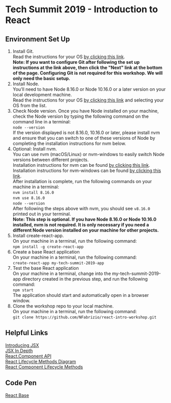 # Tech Summit 2019 - Introduction to React  

## Environment Set Up  
1. Install Git.  
    Read the instructions for your OS
    [by clicking this link](https://git-scm.com/book/en/v1/Getting-Started-Installing-Git).  
    **Note: If you want to configure Git after following the set up instructions
    at the link above, then click the "Next" link at the bottom of the page.
    Configuring Git is not required for this workshop. We will only need the basic
    setup.**  
2. Install Node.  
    You’ll need to have Node 8.16.0 or Node 10.16.0 or a later version on your
    local development machine.  
    Read the instructions for your OS
    [by clicking this link](https://nodejs.org/en/download/package-manager/) and
    selecting your OS from the list.  
3. Check Node version.
    Once you have Node installed on your machine, check the Node version by
    typing the following command on the command line in a terminal:  
    `node --version`  
    If the version displayed is not 8.16.0, 10.16.0 or later, please install nvm
    and ensure that you can switch to one of these versions of Node by completing
    the installation instructions for nvm below.  
4. Optional: Install nvm.  
    You can use nvm (macOS/Linux) or nvm-windows to easily switch Node versions
    between different projects.  
    Installation instructions for nvm can be found
    [by clicking this link](https://github.com/nvm-sh/nvm).  
    Installation instructions for nvm-windows can be found
    [by clicking this link](https://github.com/coreybutler/nvm-windows).  
    After installation is complete, run the following commands on your machine in
    a terminal:  
    `nvm install 8.16.0`  
    `nvm use 8.16.0`  
    `node --version`  
    After following the steps above with nvm, you should see `v8.16.0` printed
    out in your terminal.  
    **Note: This step is optional. If you have Node 8.16.0 or Node 10.16.0
    installed, nvm is not required. It is only necessary if you need a different
    Node version installed on your machine for other projects.**  
5. Install create-react-app.  
    On your machine in a terminal, run the following command:  
    `npm install -g create-react-app`  
6. Create a base React application  
    On your machine in a terminal, run the following command:  
    `create-react-app my-tech-summit-2019-app`  
7. Test the base React application  
    On your machine in a terminal, change into the my-tech-summit-2019-app
    directory created in the previous step, and run the following command:  
    `npm start`  
    The application should start and automatically open in a browser window.  
8.  Clone the workshop repo to your local machine.  
    On your machine in a terminal, run the following command:  
    `git clone https://github.com/NFabrizio/react-intro-workshop.git`  

## Helpful Links  
[Introducing JSX](https://reactjs.org/docs/introducing-jsx.html)  
[JSX In Depth](https://reactjs.org/docs/jsx-in-depth.html)  
[React.Component API](https://reactjs.org/docs/react-component.html)  
[React Lifecycle Methods Diagram](http://projects.wojtekmaj.pl/react-lifecycle-methods-diagram/)  
[React Component Lifecycle Methods](https://reactjs.org/docs/react-component.html#the-component-lifecycle)  

## Code Pen  
[React Base](https://codepen.io/nfabrizio/pen/QWWEKWd)
